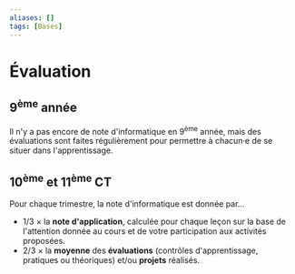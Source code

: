 ```yaml
---
aliases: []
tags: [Bases]
---
```


# Évaluation

## 9<sup>ème</sup> année

Il n'y a pas encore de note d'informatique en 9<sup>ème</sup> année, mais des évaluations sont faites régulièrement pour permettre à chacun·e de se situer dans l'apprentissage.

## 10<sup>ème</sup> et 11<sup>ème</sup> CT

Pour chaque trimestre, la note d'informatique est donnée par…

- 1/3 × la **note d'application**, calculée pour chaque leçon sur la base de l'attention donnée au cours et de votre participation aux activités proposées.
- 2/3 × la **moyenne** des **évaluations** (contrôles d'apprentissage, pratiques ou théoriques) et/ou **projets** réalisés.
